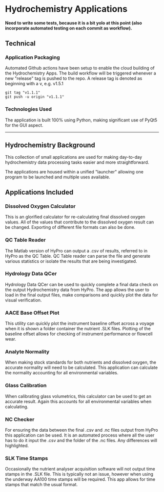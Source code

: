 # Hydrochemistry Applications

#### Need to write some tests, because it is a bit yolo at this point (also incorporate automated testing on each commit as workflow). 

## Technical 
### Application Packaging
Automated Github actions have been setup to enable the cloud building of the Hydrochemistry Apps. 
The build workflow will be triggered whenever a new "release" tag is pushed to the repo. A release tag is denoted as 
beginning with a v, e.g. v1.5.1

```editorconfig
git tag "v1.1.1"
git push -u origin "v1.1.1"
```


### Technologies Used
The application is built 100% using Python, making significant use of PyQt5 for the GUI aspect.  

---

## Hydrochemistry Background

This collection of small applications are used for making day-to-day hydrochemistry data processing tasks easier and more straightforward.

The applications are housed within a unified "launcher" allowing one program to be launched and multiple uses available.

## Applications Included

### Dissolved Oxygen Calculator
This is an glorified calculator for re-calculating final dissolved oxygen values. All of the values that contribute to 
the dissolved oxygen result can be changed. Exporting of different file formats can also be done.

### QC Table Reader
The Matlab version of HyPro can output a .csv of results, referred to in HyPro as the QC Table. QC Table reader can 
parse the file and generate various statistics or isolate the results that are being investigated.

### Hydrology Data QCer
Hydrology Data QCer can be used to quickly complete a final data check on the output Hydrochemistry data from HyPro. 
The app allows the user to load in the final output files, make comparisons and quickly plot the data for visual verification. 

### AACE Base Offset Plot
This utility can quickly plot the instrument baseline offset across a voyage when it is shown a folder container the 
nutrient .SLK files. Plotting of the baseline offset allows for checking of instrument performance or flowcell wear.

### Analyte Normality
When making stock standards for both nutrients and dissolved oxygen, the accurate normality will need to be calculated. 
This application can calculate the normality accounting for all environmental variables. 

### Glass Calibration
When calibrating glass volumetrics, this calculator can be used to get an accurate result. Again this accounts for all 
environmental variables when calculating.

### NC Checker
For ensuring the data between the final .csv and .nc files output from HyPro this application can be used. It is an 
automated process where all the user has to do it input the .csv and the folder of the .nc files. Any differences will 
highlighted. 

### SLK Time Stamps
Occasionally the nutrient analyser acquisition software will not output time stamps in the .SLK file. This is typically 
not an issue, however when using the underway AA100 time stamps will be required. This app allows for time stamps that 
match the usual format. 
